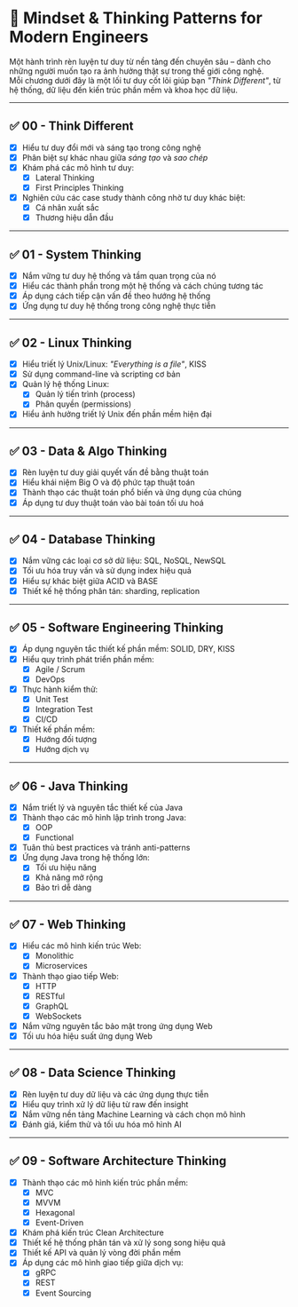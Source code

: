 # 🧠 Mindset & Thinking Patterns for Modern Engineers

Một hành trình rèn luyện tư duy từ nền tảng đến chuyên sâu – dành cho những người muốn tạo ra ảnh hưởng thật sự trong thế giới công nghệ.  
Mỗi chương dưới đây là một lối tư duy cốt lõi giúp bạn *"Think Different"*, từ hệ thống, dữ liệu đến kiến trúc phần mềm và khoa học dữ liệu.

---

## ✅ 00 - Think Different

- [x] Hiểu tư duy đổi mới và sáng tạo trong công nghệ  
- [x] Phân biệt sự khác nhau giữa *sáng tạo* và *sao chép*  
- [x] Khám phá các mô hình tư duy:
  - [x] Lateral Thinking
  - [x] First Principles Thinking  
- [x] Nghiên cứu các case study thành công nhờ tư duy khác biệt:
  - [x] Cá nhân xuất sắc
  - [x] Thương hiệu dẫn đầu

---

## ✅ 01 - System Thinking

- [x] Nắm vững tư duy hệ thống và tầm quan trọng của nó  
- [x] Hiểu các thành phần trong một hệ thống và cách chúng tương tác  
- [x] Áp dụng cách tiếp cận vấn đề theo hướng hệ thống  
- [x] Ứng dụng tư duy hệ thống trong công nghệ thực tiễn

---

## ✅ 02 - Linux Thinking

- [x] Hiểu triết lý Unix/Linux: *"Everything is a file"*, KISS  
- [x] Sử dụng command-line và scripting cơ bản  
- [x] Quản lý hệ thống Linux:
  - [x] Quản lý tiến trình (process)
  - [x] Phân quyền (permissions)  
- [x] Hiểu ảnh hưởng triết lý Unix đến phần mềm hiện đại

---

## ✅ 03 - Data & Algo Thinking

- [x] Rèn luyện tư duy giải quyết vấn đề bằng thuật toán  
- [x] Hiểu khái niệm Big O và độ phức tạp thuật toán  
- [x] Thành thạo các thuật toán phổ biến và ứng dụng của chúng  
- [x] Áp dụng tư duy thuật toán vào bài toán tối ưu hoá

---

## ✅ 04 - Database Thinking

- [x] Nắm vững các loại cơ sở dữ liệu: SQL, NoSQL, NewSQL  
- [x] Tối ưu hóa truy vấn và sử dụng index hiệu quả  
- [x] Hiểu sự khác biệt giữa ACID và BASE  
- [x] Thiết kế hệ thống phân tán: sharding, replication

---

## ✅ 05 - Software Engineering Thinking

- [x] Áp dụng nguyên tắc thiết kế phần mềm: SOLID, DRY, KISS  
- [x] Hiểu quy trình phát triển phần mềm:
  - [x] Agile / Scrum
  - [x] DevOps  
- [x] Thực hành kiểm thử:
  - [x] Unit Test
  - [x] Integration Test
  - [x] CI/CD  
- [x] Thiết kế phần mềm:
  - [x] Hướng đối tượng
  - [x] Hướng dịch vụ

---

## ✅ 06 - Java Thinking

- [x] Nắm triết lý và nguyên tắc thiết kế của Java  
- [x] Thành thạo các mô hình lập trình trong Java:
  - [x] OOP
  - [x] Functional  
- [x] Tuân thủ best practices và tránh anti-patterns  
- [x] Ứng dụng Java trong hệ thống lớn:
  - [x] Tối ưu hiệu năng
  - [x] Khả năng mở rộng
  - [x] Bảo trì dễ dàng

---

## ✅ 07 - Web Thinking

- [x] Hiểu các mô hình kiến trúc Web:
  - [x] Monolithic
  - [x] Microservices  
- [x] Thành thạo giao tiếp Web:
  - [x] HTTP
  - [x] RESTful
  - [x] GraphQL
  - [x] WebSockets  
- [x] Nắm vững nguyên tắc bảo mật trong ứng dụng Web  
- [x] Tối ưu hóa hiệu suất ứng dụng Web

---

## ✅ 08 - Data Science Thinking

- [x] Rèn luyện tư duy dữ liệu và các ứng dụng thực tiễn  
- [x] Hiểu quy trình xử lý dữ liệu từ raw đến insight  
- [x] Nắm vững nền tảng Machine Learning và cách chọn mô hình  
- [x] Đánh giá, kiểm thử và tối ưu hóa mô hình AI

---

## ✅ 09 - Software Architecture Thinking

- [x] Thành thạo các mô hình kiến trúc phần mềm:
  - [x] MVC
  - [x] MVVM
  - [x] Hexagonal
  - [x] Event-Driven  
- [x] Khám phá kiến trúc Clean Architecture
- [x] Thiết kế hệ thống phân tán và xử lý song song hiệu quả  
- [x] Thiết kế API và quản lý vòng đời phần mềm  
- [x] Áp dụng các mô hình giao tiếp giữa dịch vụ:
  - [x] gRPC
  - [x] REST
  - [x] Event Sourcing
